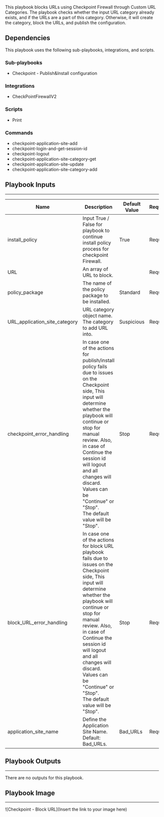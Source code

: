 This playbook blocks URLs using Checkpoint Firewall through Custom URL Categories.
The playbook checks whether the input URL category already exists, and if the URLs are a part of this category. Otherwise, it will create the category, block the URLs, and publish the configuration.

## Dependencies
This playbook uses the following sub-playbooks, integrations, and scripts.

### Sub-playbooks
* Checkpoint - Publish&Install configuration

### Integrations
* CheckPointFirewallV2

### Scripts
* Print

### Commands
* checkpoint-application-site-add
* checkpoint-login-and-get-session-id
* checkpoint-logout
* checkpoint-application-site-category-get
* checkpoint-application-site-update
* checkpoint-application-site-category-add

## Playbook Inputs
---

| **Name** | **Description** | **Default Value** | **Required** |
| --- | --- | --- | --- |
| install_policy | Input True / False for playbook to continue install policy process for checkpoint Firewall. | True | Required |
| URL | An array of URL to block. |  | Required |
| policy_package | The name of the policy package to be installed. | Standard | Required |
| URL_application_site_category | URL category object name.  The category to add URL into. | Suspicious | Required |
| checkpoint_error_handling | In case one of the actions for publish/install policy fails due to issues on the Checkpoint side, This input will determine whether the playbook will continue or stop for manual review. Also, in case of Continue the session id will logout and all changes will discard.<br/>Values can be "Continue" or "Stop".<br/>The default value will be "Stop". | Stop | Required |
| block_URL_error_handling | In case one of the actions for block URL playbook fails due to issues on the Checkpoint side, This input will determine whether the playbook will continue or stop for manual review. Also, in case of Continue the session id will logout and all changes will discard.<br/>Values can be "Continue" or "Stop".<br/>The default value will be "Stop". | Stop | Required |
| application_site_name | Define the Application Site Name. Default: Bad_URLs. | Bad_URLs | Required |

## Playbook Outputs
---
There are no outputs for this playbook.

## Playbook Image
---
![Checkpoint - Block URL](Insert the link to your image here)